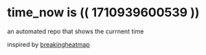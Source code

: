 # time_now is (( 1710939600539 ))

an automated repo that shows the currnent time

inspired by [breakingheatmap](https://github.com/breakingheatmap/breakingheatmap)
